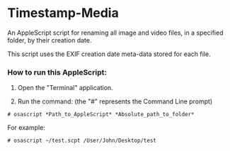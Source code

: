 # Timestamp-Media

An AppleScript script for renaming all image and video files, in a specified folder, by their creation date.

This script uses the EXIF creation date meta-data stored for each file.

### How to run this AppleScript:

1) Open the "Terminal" application.

2) Run the command: (the "#" represents the Command Line prompt)

`# osascript *Path_to_AppleScript* *Absolute_path_to_folder*`

For example:

`# osascript ~/test.scpt /User/John/Desktop/test`
